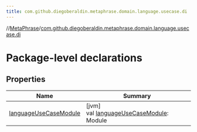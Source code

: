 ```yaml
---
title: com.github.diegoberaldin.metaphrase.domain.language.usecase.di
---
```

//[MetaPhrase](../../index.html)/[com.github.diegoberaldin.metaphrase.domain.language.usecase.di](index.html)



# Package-level declarations



## Properties


| Name | Summary |
|---|---|
| [languageUseCaseModule](language-use-case-module.html) | [jvm]<br>val [languageUseCaseModule](language-use-case-module.html): Module |

